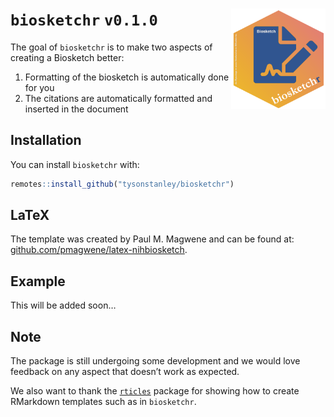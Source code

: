
<!-- README.md is generated from README.Rmd. Please edit that file -->

# `biosketchr` `v0.1.0` <img src="inst/biosketchr_hex.png" align="right" width="30%" height="30%"/>

The goal of `biosketchr` is to make two aspects of creating a Biosketch
better:

1.  Formatting of the biosketch is automatically done for you
2.  The citations are automatically formatted and inserted in the
    document

## Installation

You can install `biosketchr` with:

``` r
remotes::install_github("tysonstanley/biosketchr")
```

## LaTeX

The template was created by Paul M. Magwene and can be found at:
[github.com/pmagwene/latex-nihbiosketch](https://github.com/pmagwene/latex-nihbiosketch).

## Example

This will be added soon…

## Note

The package is still undergoing some development and we would love
feedback on any aspect that doesn’t work as expected.

We also want to thank the
[`rticles`](https://github.com/rstudio/rticles) package for showing how
to create RMarkdown templates such as in `biosketchr`.
